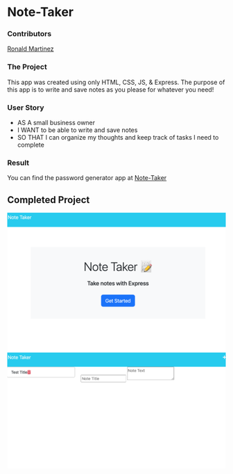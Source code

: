 # Note-Taker

### **Contributors**
[Ronald Martinez](https://github.com/RonaldMartinez00)

### **The Project**
This app was created using only HTML, CSS, JS, & Express. The purpose of this app is to write and save notes as you please for whatever you need!
### **User Story**
* AS A small business owner
* I WANT to be able to write and save notes
* SO THAT I can organize my thoughts and keep track of tasks I need to complete

### **Result**


You can find the password generator app at [Note-Taker](https://github.com/RonaldMartinez00/Note-Taker)

## **Completed Project**
![](/assets/ss1.png)
![](/assets/ss2.png)


